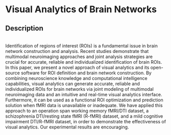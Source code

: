 # Visual Analytics of Brain Networks

## Description
<br> Identification of regions of interest (ROIs) is a fundamental issue in brain network construction and analysis. Recent studies demonstrate that multimodal neuroimaging approaches and joint analysis strategies are crucial for accurate, reliable and individualized identification of brain ROIs. In this paper, we present a novel approach of visual analytics and its open-source software for ROI definition and brain network construction. By combining neuroscience knowledge and computational intelligence capabilities, visual analytics can generate accurate, reliable and individualized ROIs for brain networks via joint modeling of multimodal neuroimaging data and an intuitive and real-time visual analytics interface. Furthermore, it can be used as a functional ROI optimization and prediction solution when fMRI data is unavailable or inadequate. We have applied this approach to an operation span working memory fMRI/DTI dataset, a schizophrenia DTI/resting state fMRI (R-fMRI) dataset, and a mild cognitive impairment DTI/R-fMRI dataset, in order to demonstrate the effectiveness of visual analytics. Our experimental results are encouraging. </br>

